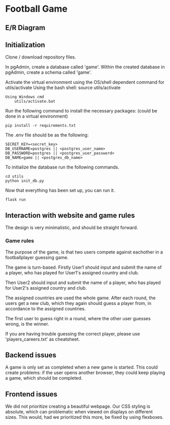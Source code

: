 # Football Game

## E/R Diagram


## Initialization
Clone / download repository files.

In pgAdmin, create a database called 'game'.
Within the created database in pgAdmin, create a schema called 'game'.

Activate the virtual environment using the OS/shell dependent command for utils/activate
    Using the bash shell:
        source utils/activate

    Using Windows cmd
        utils/activate.bat

Run the following command to install the necessary packages: (could be done in a virtual environment)

    pip install -r requirements.txt

The .env file should be as the following:

    SECRET_KEY=<secret_key>
    DB_USERNAME=postgres || <postgres_user_name>
    DB_PASSWORD=postgres || <postgres_user_password>
    DB_NAME=game || <postgres_db_name>

To initialize the database run the following commands.

    cd utils
    python init_db.py

Now that everything has been set up, you can run it.
    
    flask run


## Interaction with website and game rules
The design is very minimalistic, and should be straight forward. 

### Game rules
The purpose of the game, is that two users compete against eachother in a footballplayer guessing game.

The game is turn-based. Firstly User1 should input and submit the name of a player, who has played for User1's assigned country and club.

Then User2 should input and submit the name of a player, who has played for User2's assigned country and club.

The assigned countries are used the whole game. After each round, the users get a new club, which they again should guess a player from, in accordance to the assigned countries.

The first user to guess right in a round, where the other user guesses wrong, is the winner.

If you are having trouble guessing the correct player, please use 'players_careers.txt' as cheatsheet.


## Backend issues
A game is only set as completed when a new game is started. This could create problems: if the user opens another browser, they could keep playing a game, which should be completed.


## Frontend issues
We did not prioritize creating a beautiful webpage. Our CSS styling is absolute, which can problematic when viewed on displays on different sizes. This would, had we prioritized this more, be fixed by using flexboxes.







